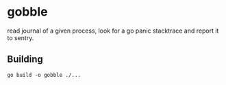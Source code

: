 # gobble

read journal of a given process, look for a go panic stacktrace and
report it to sentry.


## Building

```terminal
go build -o gobble ./...
```
